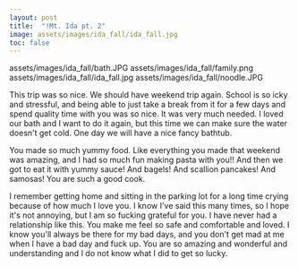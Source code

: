 ```yaml
---
layout: post
title:  "!Mt. Ida pt. 2"
image: assets/images/ida_fall/ida_fall.jpg
toc: false
---
```

assets/images/ida_fall/bath.JPG
assets/images/ida_fall/family.png
assets/images/ida_fall/ida_fall.jpg
assets/images/ida_fall/noodle.JPG

This trip was so nice. We should have weekend trip again. School is so icky and stressful, and being able to just take a break from it for a few days and spend quality time with you was so nice. It was very much needed. I loved our bath and I want to do it again, but this time we can make sure the water doesn't get cold. One day we will have a nice fancy bathtub. 

You made so much yummy food. Like everything you made that weekend was amazing, and I had so much fun making pasta with you!! And then we got to eat it with yummy sauce! And bagels! And scallion pancakes! And samosas! You are such a good cook. 

I remember getting home and sitting in the parking lot for a long time crying because of how much I love you. I know I've said this many times, so I hope it's not annoying, but I am so fucking grateful for you. I have never had a relationship like this. You make me feel so safe and comfortable and loved. I know you'll always be there for my bad days, and you don't get mad at me when I have a bad day and fuck up. You are so amazing and wonderful and understanding and I do not know what I did to get so lucky. 


